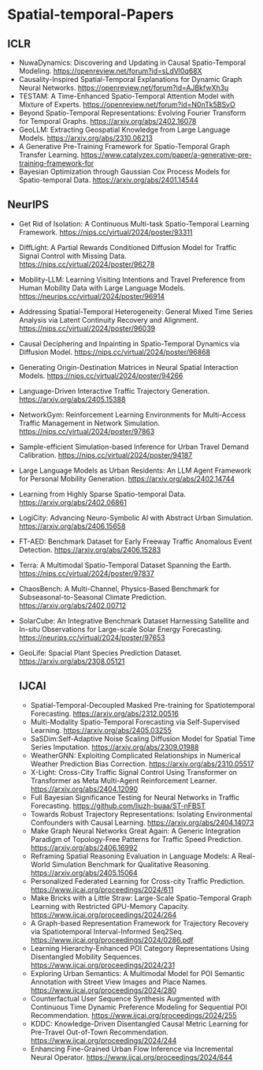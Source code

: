 # Spatial-temporal-Papers

## ICLR
- NuwaDynamics: Discovering and Updating in Causal Spatio-Temporal Modeling. https://openreview.net/forum?id=sLdVl0q68X
- Causality-Inspired Spatial-Temporal Explanations for Dynamic Graph Neural Networks. https://openreview.net/forum?id=AJBkfwXh3u
- TESTAM: A Time-Enhanced Spatio-Temporal Attention Model with Mixture of Experts. https://openreview.net/forum?id=N0nTk5BSvO
- Beyond Spatio-Temporal Representations: Evolving Fourier Transform for Temporal Graphs. https://arxiv.org/abs/2402.16078
- GeoLLM: Extracting Geospatial Knowledge from Large Language Models. https://arxiv.org/abs/2310.06213
- A Generative Pre-Training Framework for Spatio-Temporal Graph Transfer Learning. https://www.catalyzex.com/paper/a-generative-pre-training-framework-for
- Bayesian Optimization through Gaussian Cox Process Models for Spatio-temporal Data. https://arxiv.org/abs/2401.14544

## NeurIPS
- Get Rid of Isolation: A Continuous Multi-task Spatio-Temporal Learning Framework. https://nips.cc/virtual/2024/poster/93311
- DiffLight: A Partial Rewards Conditioned Diffusion Model for Traffic Signal Control with Missing Data. https://nips.cc/virtual/2024/poster/96278
- Mobility-LLM: Learning Visiting Intentions and Travel Preference from Human Mobility Data with Large Language Models. https://neurips.cc/virtual/2024/poster/96914
- Addressing Spatial-Temporal Heterogeneity: General Mixed Time Series Analysis via Latent Continuity Recovery and Alignment. https://nips.cc/virtual/2024/poster/96039
- Causal Deciphering and Inpainting in Spatio-Temporal Dynamics via Diffusion Model. https://nips.cc/virtual/2024/poster/96868
- Generating Origin-Destination Matrices in Neural Spatial Interaction Models. https://nips.cc/virtual/2024/poster/94266
- Language-Driven Interactive Traffic Trajectory Generation. https://arxiv.org/abs/2405.15388
- NetworkGym: Reinforcement Learning Environments for Multi-Access Traffic Management in Network Simulation. https://nips.cc/virtual/2024/poster/97863
- Sample-efficient Simulation-based Inference for Urban Travel Demand Calibration. https://nips.cc/virtual/2024/poster/94187
- Large Language Models as Urban Residents: An LLM Agent Framework for Personal Mobility Generation. https://arxiv.org/abs/2402.14744
- Learning from Highly Sparse Spatio-temporal Data. https://arxiv.org/abs/2402.06861
- LogiCity: Advancing Neuro-Symbolic AI with Abstract Urban Simulation. https://arxiv.org/abs/2406.15658
- FT-AED: Benchmark Dataset for Early Freeway Traffic Anomalous Event Detection. https://arxiv.org/abs/2406.15283
- Terra: A Multimodal Spatio-Temporal Dataset Spanning the Earth. https://nips.cc/virtual/2024/poster/97837
- ChaosBench: A Multi-Channel, Physics-Based Benchmark for Subseasonal-to-Seasonal Climate Prediction. https://arxiv.org/abs/2402.00712
- SolarCube: An Integrative Benchmark Dataset Harnessing Satellite and In-situ Observations for Large-scale Solar Energy Forecasting. https://neurips.cc/virtual/2024/poster/97653
- GeoLife: Spacial Plant Species Prediction Dataset. https://arxiv.org/abs/2308.05121

  ## IJCAI
  - Spatial-Temporal-Decoupled Masked Pre-training for Spatiotemporal Forecasting. https://arxiv.org/abs/2312.00516
  - Multi-Modality Spatio-Temporal Forecasting via Self-Supervised Learning. https://arxiv.org/abs/2405.03255
  - SaSDim:Self-Adaptive Noise Scaling Diffusion Model for Spatial Time Series Imputation. https://arxiv.org/abs/2309.01988
  - WeatherGNN: Exploiting Complicated Relationships in Numerical Weather Prediction Bias Correction. https://arxiv.org/abs/2310.05517
  - X-Light: Cross-City Traffic Signal Control Using Transformer on Transformer as Meta Multi-Agent Reinforcement Learner. https://arxiv.org/abs/2404.12090
  - Full Bayesian Significance Testing for Neural Networks in Traffic Forecasting. https://github.com/liuzh-buaa/ST-nFBST
  - Towards Robust Trajectory Representations: Isolating Environmental Confounders with Causal Learning. https://arxiv.org/abs/2404.14073
  - Make Graph Neural Networks Great Again: A Generic Integration Paradigm of Topology-Free Patterns for Traffic Speed Prediction. https://arxiv.org/abs/2406.16992
  - Reframing Spatial Reasoning Evaluation in Language Models: A Real-World Simulation Benchmark for Qualitative Reasoning. https://arxiv.org/abs/2405.15064
  - Personalized Federated Learning for Cross-city Traffic Prediction. https://www.ijcai.org/proceedings/2024/611
  - Make Bricks with a Little Straw: Large-Scale Spatio-Temporal Graph Learning with Restricted GPU-Memory Capacity. https://www.ijcai.org/proceedings/2024/264
  - A Graph-based Representation Framework for Trajectory Recovery via Spatiotemporal Interval-Informed Seq2Seq. https://www.ijcai.org/proceedings/2024/0286.pdf
  - Learning Hierarchy-Enhanced POI Category Representations Using Disentangled Mobility Sequences. https://www.ijcai.org/proceedings/2024/231
  - Exploring Urban Semantics: A Multimodal Model for POI Semantic Annotation with Street View Images and Place Names. https://www.ijcai.org/proceedings/2024/280
  - Counterfactual User Sequence Synthesis Augmented with Continuous Time Dynamic Preference Modeling for Sequential POI Recommendation. https://www.ijcai.org/proceedings/2024/255
  - KDDC: Knowledge-Driven Disentangled Causal Metric Learning for Pre-Travel Out-of-Town Recommendation. https://www.ijcai.org/proceedings/2024/244
  - Enhancing Fine-Grained Urban Flow Inference via Incremental Neural Operator. https://www.ijcai.org/proceedings/2024/644

  ##
